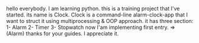 hello everybody.
I am learning python.
this is a training project that I've started. its name is Clock.
Clock is a command-line alarm-clock-app that I want to struct it using multiprocessing & OOP approach.
it has three section:
1- Alarm
2- Timer
3- Stopwatch
now I'am implementing first entry. => (Alarm)
thanks for your guides. I appreciate it.
